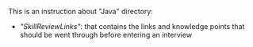 This is an instruction about "Java" directory:

* _"SkillReviewLinks"_: that contains the links and knowledge points that should be went through before entering an interview
